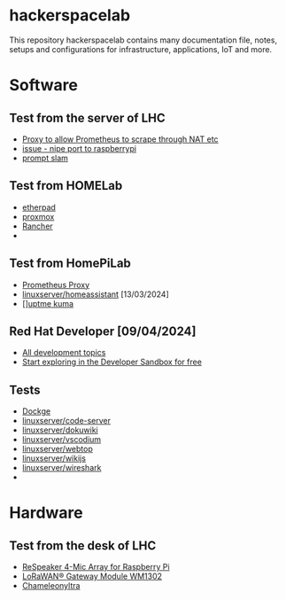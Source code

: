 # hackerspacelab
This repository hackerspacelab contains many documentation file, notes, setups and configurations for infrastructure, applications, IoT and more.

# Software

## Test from the server of LHC
- [Proxy to allow Prometheus to scrape through NAT etc](https://github.com/prometheus-community/PushProx)
- [issue - nipe port to raspberrypi](https://github.com/htrgouvea/nipe/issues/112)
- [prompt slam](https://github.com/Francesco-Sch/prompt-slam)

## Test from HOMELab
- [etherpad](https://www.digitalocean.com/community/tutorials/how-to-install-the-etherpad-collaborative-web-editor-on-ubuntu-20-04)
- [proxmox](https://www.proxmox.com/en/)
- [Rancher](https://ranchermanager.docs.rancher.com/getting-started/installation-and-upgrade/other-installation-methods/rancher-on-a-single-node-with-docker)
- 
## Test from HomePiLab
- [Prometheus Proxy](https://github.com/pambrose/prometheus-proxy)
- [linuxserver/homeassistant](https://docs.linuxserver.io/images/docker-homeassistant/) [13/03/2024]
- [][uptme kuma](https://github.com/louislam/uptime-kuma)

## Red Hat Developer [09/04/2024]
- [All development topics](https://developers.redhat.com/topics)
- [Start exploring in the Developer Sandbox for free](https://developers.redhat.com/developer-sandbox)


## Tests
- [Dockge](https://dockge.kuma.pet/)
- [linuxserver/code-server](https://docs.linuxserver.io/images/docker-code-server/)
- [linuxserver/dokuwiki](https://docs.linuxserver.io/images/docker-dokuwiki/)
- [linuxserver/vscodium](https://docs.linuxserver.io/images/docker-vscodium/)
- [linuxserver/webtop](https://docs.linuxserver.io/images/docker-webtop/)
- [linuxserver/wikijs](https://docs.linuxserver.io/images/docker-wikijs/)
- [linuxserver/wireshark](https://docs.linuxserver.io/images/docker-wireshark/)
- 

# Hardware
## Test from the desk of LHC
- [ReSpeaker 4-Mic Array for Raspberry Pi](https://wiki.seeedstudio.com/ReSpeaker_4_Mic_Array_for_Raspberry_Pi/)
- [LoRaWAN® Gateway Module WM1302](https://wiki.seeedstudio.com/WM1302_module/#quick-start-with-wm1302)
- [Chameleonyltra](https://github.com/RfidResearchGroup/ChameleonUltra)
